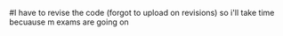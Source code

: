 #I have to revise the code (forgot to upload on revisions) so i'll take time becuause m exams are going on

